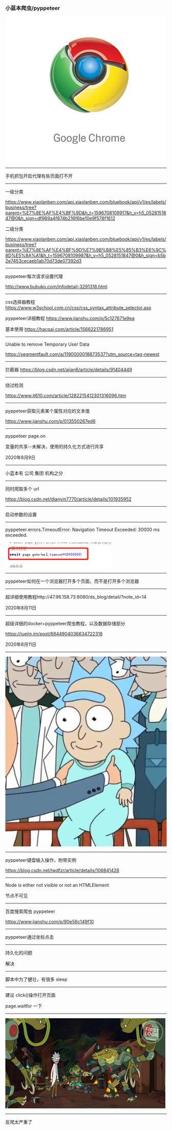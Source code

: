 ### 小蓝本爬虫/pyppeteer

![img](%E5%9B%BE%E7%89%87/Img328993701.jpg)

---

手机抓包开启代理有些页面打不开

---

一级分类

https://www.xiaolanben.com/api.xiaolanben.com/bluebook/api/v1/es/labels/business/tree?parent=%E7%8E%AF%E4%BF%9D&h_t=1596708109917&h_v=h5_0528151847@0&h_sign=df969a4f874b216f6be10e9f578f1612

二级分类

https://www.xiaolanben.com/api.xiaolanben.com/bluebook/api/v1/es/labels/business/tree?parent=%E7%8E%AF%E4%BF%9D%E7%9B%B8%E5%85%B3%E6%9C%8D%E5%8A%A1&h_t=1596708109987&h_v=h5_0528151847@0&h_sign=b5b2e7453cecaeb1ab70d73de07392d3

---

pyppeteer每次请求设置代理

http://www.bubuko.com/infodetail-3291318.html

---

css选择器教程 https://www.w3school.com.cn/css/css_syntax_attribute_selector.asp

pyppeteer详细教程 https://www.jianshu.com/p/5c127671e9ea

基本使用 https://hacpai.com/article/1566221786951

---

Unable to remove Temporary User Data

https://segmentfault.com/a/1190000018873537?utm_source=tag-newest

---

拦截器 https://blog.csdn.net/ajian6/article/details/91404449

---

绕过检测

https://www.it610.com/article/1282215412301316096.htm

---

pyppeteer获取元素某个属性对应的文本值

https://www.jianshu.com/p/013550267ed6

---

pyppeteer page.on

变量的共享--未解决，使用的持久化方式进行共享

2020年8月9日

---

小蓝本有 公司 集团 机构之分

---

同时爬取多个 url

https://blog.csdn.net/dianyin7770/article/details/101935952

---

启动参数的设置

---

pyppeteer.errors.TimeoutError: Navigation Timeout Exceeded: 30000 ms exceeded.

![image-20200811102831954](%E5%9B%BE%E7%89%87/image-20200811102831954.png)

---

pyppeteer如何在一个浏览器打开多个页面，而不是打开多个浏览器

---

超详细使用教程http://47.96.158.73:8080/ds_blog/detail/?note_id=14

2020年8月11日

---

超级详细的docker+pyppeteer爬虫教程，以及数据存储部分

https://juejin.im/post/6844904036634722318

2020年8月11日

---

![img](%E5%9B%BE%E7%89%87/screen-1.jpg)

---

pyppeteer键盘输入操作，附带实例

https://blog.csdn.net/lwdfzr/article/details/106841428

---

Node is either not visible or not an HTMLElement

节点不可见

---

百度搜索爬虫 pyppeteer

https://www.jianshu.com/p/90e56c149f10

---

pyppeteer通过坐标点击

---

持久化的问题

解决

---

脚本中为了健壮，有很多 sleep

---

建议 click()操作打开页面

page.waitfor 一下

---

![img](%E5%9B%BE%E7%89%87/20191211180409_65393.jpeg)

---

反爬太严重了



